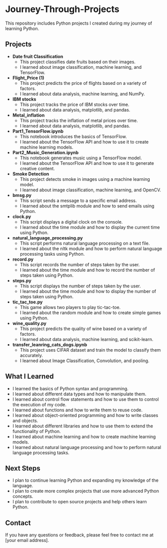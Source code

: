 # Journey-Through-Projects

This repository includes Python projects I created during my journey of learning Python.

## Projects

* **Date fruit Classification**
  * This project classifies date fruits based on their images.
  * I learned about image classification, machine learning, and TensorFlow.
* **Flight_Price (1)**
  * This project predicts the price of flights based on a variety of factors.
  * I learned about data analysis, machine learning, and NumPy.
* **IBM stocks**
  * This project tracks the price of IBM stocks over time.
  * I learned about data analysis, matplotlib, and pandas.
* **Metal_inflation**
  * This project tracks the inflation of metal prices over time.
  * I learned about data analysis, matplotlib, and pandas.
* **Part1_TensorFlow.ipynb**
  * This notebook introduces the basics of TensorFlow.
  * I learned about the TensorFlow API and how to use it to create machine learning models.
* **Part2_Music_Generation.ipynb**
  * This notebook generates music using a TensorFlow model.
  * I learned about the TensorFlow API and how to use it to generate creative content.
* **Smoke Detection**
  * This project detects smoke in images using a machine learning model.
  * I learned about image classification, machine learning, and OpenCV.
* **bmsg.py**
  * This script sends a message to a specific email address.
  * I learned about the smtplib module and how to send emails using Python.
* **clock.py**
  * This script displays a digital clock on the console.
  * I learned about the time module and how to display the current time using Python.
* **natural_language_processing.py**
  * This script performs natural language processing on a text file.
  * I learned about the nltk module and how to perform natural language processing tasks using Python.
* **record.py**
  * This script records the number of steps taken by the user.
  * I learned about the time module and how to record the number of steps taken using Python.
* **steps.py**
  * This script displays the number of steps taken by the user.
  * I learned about the time module and how to display the number of steps taken using Python.
* **tic_tac_toe.py**
  * This game allows two players to play tic-tac-toe.
  * I learned about the random module and how to create simple games using Python.
* **wine_quality.py**
  * This project predicts the quality of wine based on a variety of factors.
  * I learned about data analysis, machine learning, and scikit-learn.
* **transfer_leanring_cats_dogs.ipynb**
  * This project uses CIFAR dataset and train the model to classify them accurately.
  * I learned about Image Classification, Convolution, and pooling.
    
## What I Learned

* I learned the basics of Python syntax and programming.
* I learned about different data types and how to manipulate them.
* I learned about control flow statements and how to use them to control the execution of my code.
* I learned about functions and how to write them to reuse code.
* I learned about object-oriented programming and how to write classes and objects.
* I learned about different libraries and how to use them to extend the functionality of Python.
* I learned about machine learning and how to create machine learning models.
* I learned about natural language processing and how to perform natural language processing tasks.

## Next Steps

* I plan to continue learning Python and expanding my knowledge of the language.
* I plan to create more complex projects that use more advanced Python concepts.
* I plan to contribute to open source projects and help others learn Python.

## Contact

If you have any questions or feedback, please feel free to contact me at [your email address].

